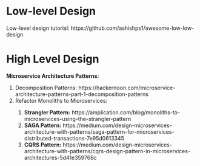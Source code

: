 <h1>Low-level Design</h1>
Low-level design tutorial: https://github.com/ashishps1/awesome-low-low-design

<h1>High Level Design</h1> 
<strong>Microservice Architecture Patterns:</strong>
<ol>
  <li>Decomposition Patterns: https://hackernoon.com/microservice-architecture-patterns-part-1-decomposition-patterns</li>
  <li>Refactor Monoliths to Microservices:</li>
     <ol>
          <li><strong>Strangler Pattern:</strong> https://amplication.com/blog/monoliths-to-microservices-using-the-strangler-pattern</li>
          <li><strong>SAGA Pattern:</strong> https://medium.com/design-microservices-architecture-with-patterns/saga-pattern-for-microservices-distributed-transactions-7e95d0613345</li>
          <li><strong>CQRS Pattern:</strong> https://medium.com/design-microservices-architecture-with-patterns/cqrs-design-pattern-in-microservices-architectures-5d41e359768c</li>
     </ol>
</ol>

